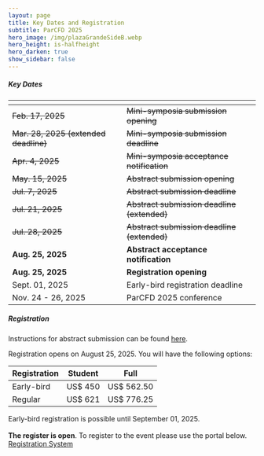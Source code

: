 ```yaml
---
layout: page
title: Key Dates and Registration
subtitle: ParCFD 2025
hero_image: /img/plazaGrandeSideB.webp
hero_height: is-halfheight
hero_darken: true
show_sidebar: false
---
```


##### Key Dates

<table class="table is-fullwidth is-hoverable is-striped">
    <thead>
        <tr>
            <th></th>
            <th></th>
        </tr>
    </thead>
    <tbody>
        <tr>
            <td> <del>Feb. 17, 2025</del> </td> 
            <td> <del>Mini-symposia submission opening</del> </td>
        </tr>
        <tr>
            <td> <del>Mar. 28, 2025 (extended deadline)</del> </td>
            <td> <del>Mini-symposia submission deadline</del> </td>
        </tr>
        <tr>
            <td> <del>Apr. 4, 2025</del> </td>
            <td> <del>Mini-symposia acceptance notification</del> </td>
        </tr>
        <tr>
            <td> <del>May. 15, 2025</del> </td>
            <td> <del>Abstract submission opening</del> </td>
        </tr>
        <tr>
            <td> <del>Jul. 7, 2025</del> </td>
            <td> <del>Abstract submission deadline</del> </td>
        </tr>
        <tr>
            <td> <del>Jul. 21, 2025</del> </td>
            <td> <del>Abstract submission deadline (extended)</del> </td>
        </tr>
        <tr>
            <td> <del>Jul. 28, 2025</del> </td>
            <td> <del>Abstract submission deadline (extended)</del> </td>
        </tr>
        <tr>
            <td> <strong>Aug. 25, 2025</strong> </td>
            <td> <strong>Abstract acceptance notification</strong> </td>
        </tr>
        <tr>
            <td> <strong>Aug. 25, 2025</strong> </td>
            <td> <strong>Registration opening</strong> </td>
        </tr>
        <tr>
            <td> Sept. 01, 2025 </td>
            <td> Early-bird registration deadline </td>
        </tr>
        <tr>
            <td> Nov. 24 - 26, 2025 </td>
            <td> ParCFD 2025 conference </td>
        </tr>
    </tbody>
</table>

##### Registration

Instructions for abstract submission can be found [here](/call-papers).

Registration opens on August 25, 2025. You will have the following options:

 <table class="table is-fullwidth is-hoverable is-striped">
     <thead>
         <tr class="has-text-centered">
             <th>Registration</th>
             <th>Student</th>
             <th>Full</th>
         </tr>
     </thead>
     <tbody class="has-text-centered">
         <tr>
             <td>Early-bird</td> 
             <td>US$ 450</td>
             <td>US$ 562.50</td>
         </tr>
         <tr>
             <td>Regular</td> 
             <td>US$ 621</td>
             <td>US$ 776.25</td>
         </tr>
     </tbody>
 </table>
 Early-bird registration is possible until September 01, 2025.
 <br/><br/>
 <strong>The register is open</strong>. To register to the event please use the portal below.
 <div class="has-text-centered">
     <!-- <a href="https://www.conftool.net/parcfd2025/" class="button is-primary" onclick="event.preventDefault()" disabled> -->
     <a href="https://www.conftool.net/parcfd2025/" class="button is-primary">
         Registration System
     </a>
 </div>
